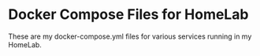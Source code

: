# Docker Compose Files for HomeLab

 These are my docker-compose.yml files for various services running in my HomeLab.

 
